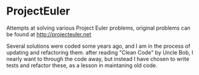 ProjectEuler
============

Attempts at solving various Project Euler problems, original problems can be found at http://projecteuler.net

Several solutions were coded some years ago, and I am in the process of updating and refactoring them. after reading "Clean Code" by Uncle Bob, I nearly want to through the code away, but instead I have chosen to write tests and refactor these, as a lesson in maintaning old code.
